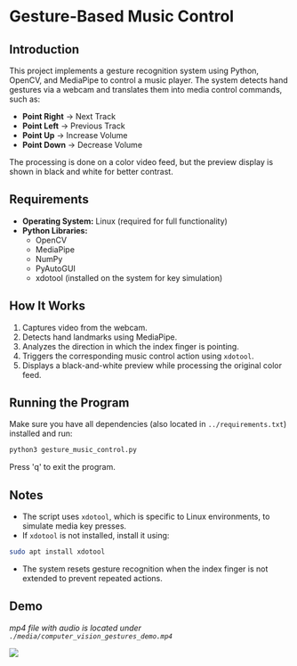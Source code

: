# Gesture-Based Music Control

## Introduction
This project implements a gesture recognition system using Python, OpenCV, and MediaPipe to control a music player. The system detects hand gestures via a webcam and translates them into media control commands, such as:
- **Point Right** → Next Track
- **Point Left** → Previous Track
- **Point Up** → Increase Volume
- **Point Down** → Decrease Volume

The processing is done on a color video feed, but the preview display is shown in black and white for better contrast.

## Requirements
- **Operating System:** Linux (required for full functionality)
- **Python Libraries:**
  - OpenCV
  - MediaPipe
  - NumPy
  - PyAutoGUI
  - xdotool (installed on the system for key simulation)

## How It Works
1. Captures video from the webcam.
2. Detects hand landmarks using MediaPipe.
3. Analyzes the direction in which the index finger is pointing.
4. Triggers the corresponding music control action using `xdotool`.
5. Displays a black-and-white preview while processing the original color feed.

## Running the Program
Make sure you have all dependencies (also located in `../requirements.txt`) installed and run:
```bash
python3 gesture_music_control.py
```
Press 'q' to exit the program.

## Notes
- The script uses `xdotool`, which is specific to Linux environments, to simulate media key presses.
- If `xdotool` is not installed, install it using:
```bash
sudo apt install xdotool
```
- The system resets gesture recognition when the index finger is not extended to prevent repeated actions.

## Demo
_mp4 file with audio is located under `./media/computer_vision_gestures_demo.mp4`_

![](./media/computer_vision_gestures_demo.gif)
